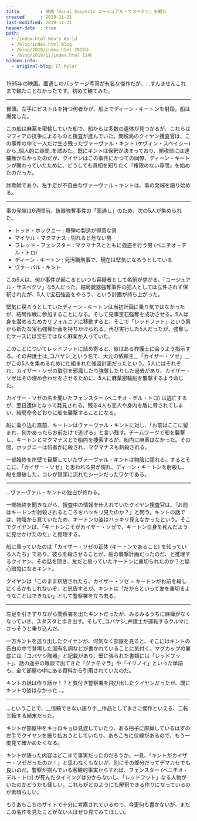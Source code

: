 ```yaml
---
title        : 映画「Usual Suspects ユージュアル・サスペクツ」を観た
created      : 2019-11-21
last-modified: 2019-11-21
header-date  : true
path:
  - /index.html Neo's World
  - /blog/index.html Blog
  - /blog/2019/index.html 2019年
  - /blog/2019/11/index.html 11月
hidden-info:
  - original-blog: El Mylar
---
```


1995年の映画。面通しのパッケージ写真が有名な傑作だが、…すんませんこれまで観たことなかったです。初めて観てみた。

---

冒頭。左手にピストルを持つ何者かが、船上でディーン・キートンを射殺。船は爆発した。

この船は麻薬を密輸していた船で、船からは多数の遺体が見つかるが、これらはマフィアの抗争によるものと捜査が進んでいた。関税局のクイヤン捜査官は、この事件の中で一人だけ生き残ったヴァーヴァル・キント (ケヴィン・スペイシー) から_個人的に尋問_を試みた。既にキントは保釈が決まっており、関税局には逮捕権がなかったのだが、クイヤンはこの事件にかつての同僚、ディーン・キートンが関わっていたために、どうしても真相を知りたく「権限のない尋問」を始めたのだった。

詐欺師であり、左手足が不自由なヴァーヴァル・キントは、事の発端を語り始める。

---

事の発端は6週間前。銃器強奪事件の「面通し」のため、次の5人が集められた。

- トッド・ホックニー : 爆弾の製造が得意な男
- マイケル・マクマナス : 切れると危ない男
- フレッド・フェンスター : マクマナスとともに強盗を行う男 (ベニチオ・デル・トロ)
- ディーン・キートン : 元汚職刑事で、現在は堅気になろうとしている
- ヴァーバル・キント

この5人は、何か事件が起こるといつも容疑者として名前が挙がる、「ユージュアル・サスペクツ」な5人だった。結局銃器強奪事件の犯人としては立件されず保釈されたが、5人で宝石強盗をやろう、という計画が持ち上がった。

堅気に戻ろうとしていたディーン・キートンは当初計画に乗り気ではなかったが、結局作戦に参加することになる。そして見事宝石強奪を成功させる。5人は身を潜めるためカリフォルニアに移動すると、そこで「レッドフット」という男から新たな宝石強奪計画を持ちかけられる。再び実行した5人だったが、強奪したケースには宝石ではなく麻薬が入っていた。

このことについてレッドフットに詰め寄ると、彼はある弁護士に会うよう指示する。その弁護士は_コバヤシ_という名で、大元の依頼主__「カイザー・ソゼ」__がこの5人を集めるために仕組まれた強盗計画だったという。5人にはそれぞれ、カイザー・ソゼの取引を邪魔したり強奪したりした過去があり、カイザー・ソゼはその埋め合わせをさせるために、5人に麻薬密輸船を襲撃するよう命じた。

カイザー・ソゼの名を聞いたフェンスター (ベニチオ・デル・トロ) は逃亡するが、翌日遺体となって発見される。残る4人も恋人や身内を盾に脅されてしまい、結局命令どおりに船を襲撃することになる。

船に乗り込む直前、キートンはヴァーヴァル・キントに対し、「お前はここに留まれ、何かあったらお前だけで逃げろ」と言い残す。チームワークで船を襲撃し、キートンとマクマナスとで船内を捜索するが、船内に麻薬はなかった。その間、ホックニーは何者かに殺され、マクマナスも刺殺される。

一部始終を岸壁で目撃していたヴァーヴァル・キントは物陰に隠れる。するとそこに、「カイザー・ソゼ」と思われる男が現れ、ディーン・キートンを射殺し、船を爆破した。コレが冒頭に流れたシーンだったワケである。

---

…ヴァーヴァル・キントの独白が終わる。

一部始終を聞きながら、捜査中の情報を仕入れていたクイヤン捜査官は、「お前はキートンが射殺されるところをハッキリ見たのか？」と問う。キントの話では、物陰から見ていたため、キートンの姿はハッキリ見えなかったという。そこでクイヤンは、「キートンこそがカイザー・ソゼで、キートン自身を死んだように見せかけたのだ」と推理する。

船に乗っていたのは「カイザー・ソゼの正体 (キートンであること) を知っている人たち」であり、彼らを殺させることが、船の襲撃計画だったのだ、と推理するクイヤン。その話を聞き、友だと思っていたキートンに裏切られたのか？と疑心暗鬼になるキント。

クイヤンは「このまま釈放されたら、カイザー・ソゼ = キートンがお前を殺しにくるかもしれないぞ」と忠告するが、キントは「だからといって友を裏切るようなことはできない」として警察署を立ち去る。

---

左足を引きずりながら警察署を出たキントだったが、みるみるうちに麻痺がなくなっていき、スタスタと歩き出す。そして_コバヤシ_弁護士が運転するクルマにさっそうと乗り込んだ。

一方キントを送り出したクイヤンが、何気なく部屋を見ると、そこにはキントの告白の中で登場した固有名詞などが書かれていることに気付く。マグカップの裏底には「コバヤシ陶器」と記載があり、壁に張られた書類には「レッドフット」、話の途中の雑談で出てきた「グァテマラ」や「イリノイ」といった単語も、全て部屋の中にある資料から引用されていたのだ。

キントの話は作り話か！？と気付き警察署を飛び出したクイヤンだったが、既にキントの姿はなかった…。

---

…ということで、__信頼できない語り手__作品としてまさに傑作といえる、二転三転する結末だった。

キントが部屋中をキョロキョロ見渡していたり、ある拍子に麻痺しているはずの左手でクイヤンを振り払おうとしていたり、あちこちに伏線があるので、もう一度見て確かめたくなる。

キントが語った内容はどこまで事実だったのだろうか。一見、「キントがカイザー・ソゼだったのか！」と思わなくもないが、別にその部分だってデマカセでも良いのだ。警察が掴んでいる客観的事実からすれば、フェンスター (ベニチオ・デル・トロ) が死んだタイミングは分からないし、「レッドフット」なる人物がいたのかどうかも怪しい。これらがどのようにも解釈できる作りになっているのが素晴らしい。

もうあちこちのサイトで十分に考察されているので、今更何も書かないが、まだこの名作を見たことがない人はぜひ見てみてほしい。
